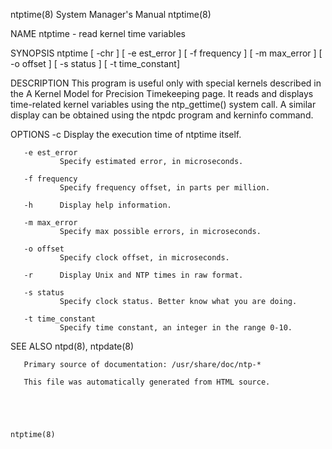 ntptime(8)                                                                                 System Manager's Manual                                                                                 ntptime(8)



NAME
       ntptime - read kernel time variables


SYNOPSIS
       ntptime [ -chr ] [ -e est_error ] [ -f frequency ] [ -m max_error ] [ -o offset ] [ -s status ] [ -t time_constant]


DESCRIPTION
       This  program  is  useful only with special kernels described in the A Kernel Model for Precision Timekeeping page. It reads and displays time-related kernel variables using the ntp_gettime() system
       call. A similar display can be obtained using the ntpdc program and kerninfo command.


OPTIONS
       -c      Display the execution time of ntptime itself.

       -e est_error
               Specify estimated error, in microseconds.

       -f frequency
               Specify frequency offset, in parts per million.

       -h      Display help information.

       -m max_error
               Specify max possible errors, in microseconds.

       -o offset
               Specify clock offset, in microseconds.

       -r      Display Unix and NTP times in raw format.

       -s status
               Specify clock status. Better know what you are doing.

       -t time_constant
               Specify time constant, an integer in the range 0-10.


SEE ALSO
       ntpd(8), ntpdate(8)

       Primary source of documentation: /usr/share/doc/ntp-*

       This file was automatically generated from HTML source.




                                                                                                                                                                                                   ntptime(8)
